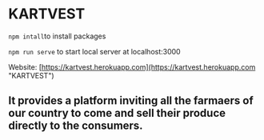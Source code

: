 # KARTVEST


```npm intall```to install packages

```npm run serve``` to start local server at localhost:3000

Website: [https://kartvest.herokuapp.com](https://kartvest.herokuapp.com "KARTVEST")

## It provides a platform inviting all the farmaers of our country to come and sell their produce directly to the consumers.
